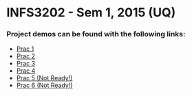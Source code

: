 # INFS3202 - Sem 1, 2015 (UQ)

<h3>Project demos can be found with the following links:</h3>

<ul>
<li><a href="http://infs3202-mh609.uqcloud.net/prac-1">Prac 1</a></li>
<li><a href="http://infs3202-mh609.uqcloud.net/prac-2">Prac 2</a></li>
<li><a href="http://infs3202-mh609.uqcloud.net/prac-3">Prac 3</a></li>
<li><a href="http://infs3202-mh609.uqcloud.net/prac-4">Prac 4</a></li>
<li><a href="http://infs3202-mh609.uqcloud.net/prac-5">Prac 5 (Not Ready!)</a></li>
<li><a href="http://infs3202-mh609.uqcloud.net/prac-6">Prac 6 (Not Ready!)</a></li>
</ul>